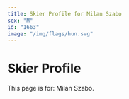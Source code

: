 ```yaml
---
title: Skier Profile for Milan Szabo
sex: "M"
id: "1663"
image: "/img/flags/hun.svg" 
---
```


# Skier Profile

This page is for: Milan Szabo.
    